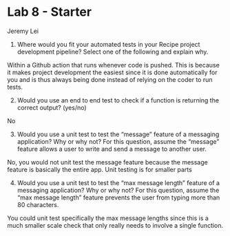 # Lab 8 - Starter
Jeremy Lei

1) Where would you fit your automated tests in your Recipe project development pipeline? Select one of the following and explain why.

Within a Github action that runs whenever code is pushed. This is because it makes project development the easiest since it is done automatically for you and is thus always being done instead of relying on the coder to run tests.

2) Would you use an end to end test to check if a function is returning the correct output? (yes/no) 

No

3) Would you use a unit test to test the “message” feature of a messaging application? Why or why not? For this question, assume the “message” feature allows a user to write and send a message to another user.

No, you would not unit test the message feature because the message feature is basically the entire app. Unit testing is for smaller parts

4) Would you use a unit test to test the “max message length” feature of a messaging application? Why or why not? For this question, assume the “max message length” feature prevents the user from typing more than 80 characters.

You could unit test specifically the max message lengths since this is a much smaller scale check that only really needs to involve a single function.